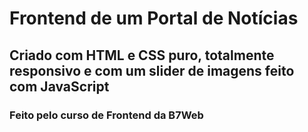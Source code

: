 # Frontend de um Portal de Notícias

## Criado com HTML e CSS puro, totalmente responsivo e com um slider de imagens feito com JavaScript

### Feito pelo curso de Frontend da B7Web 

